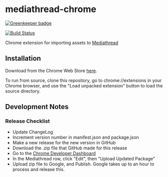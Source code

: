 # mediathread-chrome

[![Greenkeeper badge](https://badges.greenkeeper.io/ccnmtl/mediathread-chrome.svg)](https://greenkeeper.io/)

[![Build Status](https://travis-ci.org/ccnmtl/mediathread-chrome.svg?branch=master)](https://travis-ci.org/ccnmtl/mediathread-chrome)

Chrome extension for importing assets to [Mediathread](http://mediathread.info/)

## Installation
Download from the Chrome Web Store [here](https://chrome.google.com/webstore/detail/mediathread/gambcgmmppeklfmbahomokogelnaffbi).

To run from source, clone this repository, go to chrome://extensions
in your Chrome browser, and use the "Load unpacked extension" button
to load the source directory.

## Development Notes

### Release Checklist
* Update ChangeLog
* Increment version number in manifest.json and package.json
* Make a new release for the new version in GitHub
* Download the .zip file that GitHub made for this release
* Go to the [Chrome Developer Dashboard](https://chrome.google.com/webstore/developer/dashboard)
* In the Mediathread row, click "Edit", then "Upload Updated Package"
* Upload zip file to Google, and Publish. Google takes up to an hour to process and release this.
